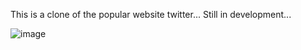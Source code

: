This is a clone of the popular website twitter... 
Still in development...

![image](https://github.com/Unnati2603/x/assets/130018046/4a5e61cf-878f-4707-9541-88e3e242c8cc)

